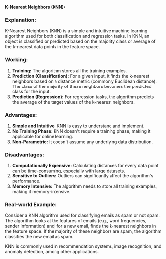 **K-Nearest Neighbors (KNN):**

### Explanation:
K-Nearest Neighbors (KNN) is a simple and intuitive machine learning algorithm used for both classification and regression tasks. In KNN, an object is classified or predicted based on the majority class or average of the k-nearest data points in the feature space.

### Working:
1. **Training:** The algorithm stores all the training examples.
2. **Prediction (Classification):** For a given input, it finds the k-nearest neighbors based on a distance metric (commonly Euclidean distance). The class of the majority of these neighbors becomes the predicted class for the input.
3. **Prediction (Regression):** For regression tasks, the algorithm predicts the average of the target values of the k-nearest neighbors.

### Advantages:
1. **Simple and Intuitive:** KNN is easy to understand and implement.
2. **No Training Phase:** KNN doesn't require a training phase, making it applicable for online learning.
3. **Non-Parametric:** It doesn't assume any underlying data distribution.

### Disadvantages:
1. **Computationally Expensive:** Calculating distances for every data point can be time-consuming, especially with large datasets.
2. **Sensitive to Outliers:** Outliers can significantly affect the algorithm's performance.
3. **Memory Intensive:** The algorithm needs to store all training examples, making it memory-intensive.

### Real-world Example:
Consider a KNN algorithm used for classifying emails as spam or not spam. The algorithm looks at the features of emails (e.g., word frequencies, sender information) and, for a new email, finds the k-nearest neighbors in the feature space. If the majority of these neighbors are spam, the algorithm classifies the new email as spam.

KNN is commonly used in recommendation systems, image recognition, and anomaly detection, among other applications.
